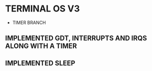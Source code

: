 # TERMINAL OS V3


- TIMER BRANCH

## IMPLEMENTED GDT, INTERRUPTS AND IRQS ALONG WITH A TIMER 
## IMPLEMENTED SLEEP 